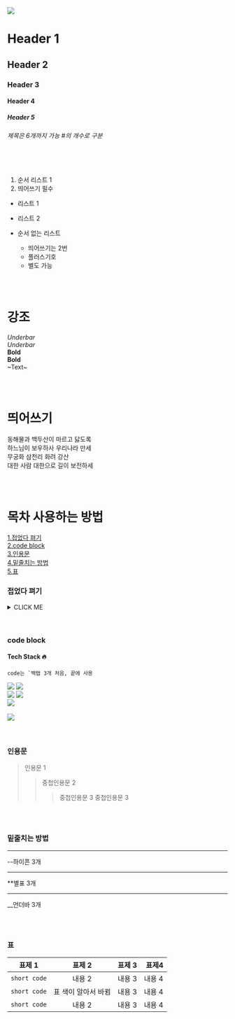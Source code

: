 <img src="https://capsule-render.vercel.app/api?type=waving&color=auto&height=200&section=header&text=ReadMeArchive&fontSize=80&fontAlign=right" />

# Header 1
## Header 2
### Header 3
#### Header 4
##### Header 5
###### 제목은 6개까지 가능 #의 개수로 구분

<br>
<br>

1. 순서 리스트 1
2. 띄어쓰기 필수
  - 리스트 1
  - 리스트 2
 
- 순서 없는 리스트
  - 띄어쓰기는 2번
  + 플러스기호
  * 별도 가능

<br>
<br>

# 강조
_Underbar_  
*Underbar* <br>
__Bold__  
**Bold**<br>
~Text~

<br>
<br>

# 띄어쓰기
동해물과 백두산이 마르고 닳도록  
하느님이 보우하사 우리나라  만세<br>  <!--띄어쓰기 2번-->
무궁화 삼천리 화려 강산<br>
대한 사람 대한으로 길이 보전하세


<br>
<br>


# 목차 사용하는 방법
[1.접었다 펴기](#접었다-펴기)<br>
[2.code block](#code-block)<br>
[3.인용문](#인용문)<br>
[4.밑줄치는 방법](#밑줄치는-방법)<br>
[5.표](#표)

 
### 접었다 펴기
<details>
<summary>CLICK ME</summary>
 각주-각주
</details> 




<br>
<br>


### code block

<!-- <div align=center> 가운데 정렬-->
#### Tech Stack 🔥
<!-- </div> -->
```
code는 `백탭 3개 처음, 끝에 사용
```
<div>
<img src="https://img.shields.io/badge/JavaScript-F7DF1E?style=flat&logo=JavaScript&logoColor=white" />
<img src="https://img.shields.io/badge/jQuery-0769AD?style=flat&logo=jQuery&logoColor=white" /><br>
  <img src="https://img.shields.io/badge/Figma-000000?style=flat&logo=Figma&logoColor=white" />
    <img src="https://img.shields.io/badge/Adobe-000000?style=flat&logo=Adobe&logoColor=white" />
  
</div>
  <div>
<img src="https://github-readme-stats.vercel.app/api/top-langs/?username=growoong&layout=compact"><br><br>
<img src="https://github-readme-stats.vercel.app/api?username=growoong&show_icons=true">
</div>



<br>
<br>

### 인용문

> 인용문 1
> 
> > 중첩인용문 2
> > > 중첩인용문 3
> > > 중첩인용문 3


<br>
<br>

### 밑줄치는 방법

---
--하이픈 3개
 
***
**별표 3개
 
___
__언더바 3개

<br>
<br>

### 표

| 표제 1 | 표제 2 | 표제 3 | 표제4 |
|---|:---:|:---:|---:|
| `short code` | 내용 2 | 내용 3 | 내용 4 |
| `short code` | 표 색이 알아서 바뀜 | 내용 3 | 내용 4 |
| `short code` | 내용 2 | 내용 3 | 내용 4 |


<br>
<br>
